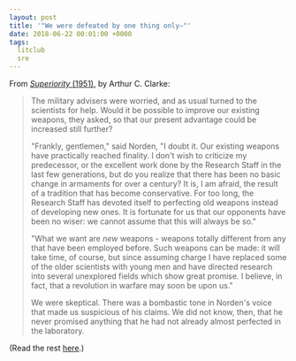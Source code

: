 ```yaml
---
layout: post
title: '"We were defeated by one thing only—"'
date: 2018-06-22 00:01:00 +0000
tags:
  litclub
  sre
---
```


From [_Superiority_ (1951)](http://www.mayofamily.com/RLM/txt_Clarke_Superiority.html),
by Arthur C. Clarke:

> The military advisers were worried, and as usual turned to the scientists for help.
> Would it be possible to improve our existing weapons, they asked, so that our
> present advantage could be increased still further?
>
> "Frankly, gentlemen," said Norden, "I doubt it. Our existing weapons have practically
> reached finality. I don't wish to criticize my predecessor, or the excellent work
> done by the Research Staff in the last few generations, but do you realize that
> there has been no basic change in armaments for over a century? It is, I am afraid,
> the result of a tradition that has become conservative. For too long, the Research
> Staff has devoted itself to perfecting old weapons instead of developing new ones.
> It is fortunate for us that our opponents have been no wiser: we cannot assume
> that this will always be so."
>
> "What we want are _new_ weapons - weapons totally different from any that have been
> employed before. Such weapons can be made: it will take time, of course, but since
> assuming charge I have replaced some of the older scientists with young men and
> have directed research into several unexplored fields which show great promise.
> I believe, in fact, that a revolution in warfare may soon be upon us."
>
> We were skeptical. There was a bombastic tone in Norden's voice that made us
> suspicious of his claims. We did not know, then, that he never promised anything
> that he had not already almost perfected in the laboratory.

(Read the rest [here](https://web.archive.org/web/20180520063130/http://www.mayofamily.com/RLM/txt_Clarke_Superiority.html).)
